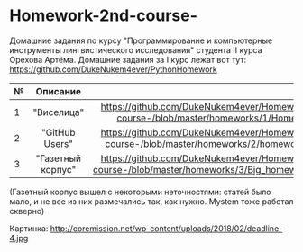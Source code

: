# Homework-2nd-course-
Домашние задания по курсу "Программирование и компьютерные инструменты лингвистического исследования" студента II курса Орехова Артёма.
Домашние задания за I курс лежат вот тут: https://github.com/DukeNukem4ever/PythonHomework

| №  | Описание  |          Ссылка        |
| :---- |:--------:| -------:|
| 1      | "Виселица" | https://github.com/DukeNukem4ever/Homework-2nd-course-/blob/master/homeworks/1/Homework1.py |
|2      | "GitHub Users" | https://github.com/DukeNukem4ever/Homework-2nd-course-/blob/master/homeworks/2/homework2.ipynb |
|3      | "Газетный корпус"| https://github.com/DukeNukem4ever/Homework-2nd-course-/blob/master/homeworks/3/Big_homework.ipynb |

(Газетный корпус вышел с некоторыми неточностями: статей было мало, и не все из них размечались так, как нужно. Mystem тоже работал скверно)

Картинка: http://coremission.net/wp-content/uploads/2018/02/deadline-4.jpg
